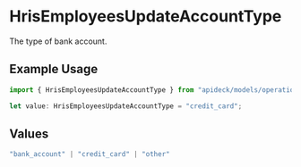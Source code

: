# HrisEmployeesUpdateAccountType

The type of bank account.

## Example Usage

```typescript
import { HrisEmployeesUpdateAccountType } from "apideck/models/operations";

let value: HrisEmployeesUpdateAccountType = "credit_card";
```

## Values

```typescript
"bank_account" | "credit_card" | "other"
```